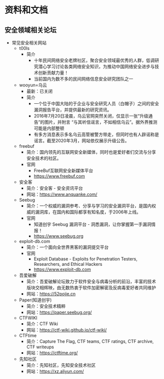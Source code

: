 # 资料和文档

## 安全领域相关论坛

* 常见安全相关网站
    * t00ls
        * 简介
          * 十年民间网络安全老牌社区，聚合安全领域最优秀的人群，低调研究潜心学习讨论各类网络安全知识，为推动中国网络安全进步与技术创新贡献力量！
          * 当前国内为数不多的民间网络信息安全研究团队之一
    * wooyun=乌云
        * 最新：已关闭
        * 简介
            * 一个位于中国大陆的于企业与安全研究人员（白帽子）之间的安全漏洞报告平台，并提供最新的研究资讯。
            * 2016年7月20日凌晨，乌云官网突然关闭，仅显示一张“升级通告”的图片，并附言 “与其听信谣言，不如相信乌云”。据外界推测可能是内部整顿
            * 有多方消息表示多名乌云高管被警方带走，但同时也有人辟谣称是谣言。截至2020年3月，网站依仅展示升级公告。
    * freebuf
        * 简介：国内领先的互联网安全新媒体，同时也是爱好者们交流与分享安全技术的社区。
        * 官网
            * FreeBuf互联网安全新媒体平台
            * https://www.freebuf.com
    * 安全客
        * 简介：安全客 - 安全资讯平台
        * 网站：https://www.anquanke.com/
    * Seebug
        * 简介：一个权威的漏洞参考、分享与学习的安全漏洞平台，是国内权威的漏洞库，在国内和国际都享有知名度，于2006年上线。
        * 官网
            * 知道创宇 Seebug 漏洞平台 - 洞悉漏洞，让你掌握第一手漏洞情报！
            * https://www.seebug.org
    * exploit-db.com
        * 简介：一个面向全世界黑客的漏洞提交平台
        * 官网
            * Exploit Database - Exploits for Penetration Testers, Researchers, and Ethical Hackers
            * https://www.exploit-db.com
    * 吾爱破解
        * 简介：吾爱破解论坛致力于软件安全与病毒分析的前沿，丰富的技术版块交相辉映，由无数热衷于软件加密解密及反病毒爱好者共同维护
        * 网站：https://52pojie.cn
    * Paper(知道创宇)
        * 简介：安全技术精粹
        * 网站：https://paper.seebug.org/
    * CTFWIKI
        * 简介：CTF Wiki
        * 网站：https://ctf-wiki.github.io/ctf-wiki/
    * CTFtime
        * 简介：Capture The Flag, CTF teams, CTF ratings, CTF archive, CTF writeups
        * 网站：https://ctftime.org/
    * 先知社区
        * 简介：先知社区，先知安全技术社区
        * 网站：https://xz.aliyun.com/
